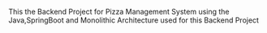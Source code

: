 This the Backend Project for Pizza Management System using the Java,SpringBoot and Monolithic Architecture used for this Backend Project
